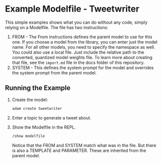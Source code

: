 # Example Modelfile - Tweetwriter

This simple examples shows what you can do without any code, simply relying on a Modelfile. The file has two instructions:

1. FROM - The From instructions defines the parent model to use for this one. If you choose a model from the library, you can enter just the model name. For all other models, you need to specify the namespace as well. You could also use a local file. Just include the relative path to the converted, quantized model weights file. To learn more about creating that file, see the `import.md` file in the docs folder of this repository.
2. SYSTEM - This defines the system prompt for the model and overrides the system prompt from the parent model.

## Running the Example

1. Create the model:

   ```bash
   adam create tweetwriter
   ```

2. Enter a topic to generate a tweet about.
3. Show the Modelfile in the REPL.

   ```bash
   /show modelfile
   ```

   Notice that the FROM and SYSTEM match what was in the file. But there is also a TEMPLATE and PARAMETER. These are inherited from the parent model.